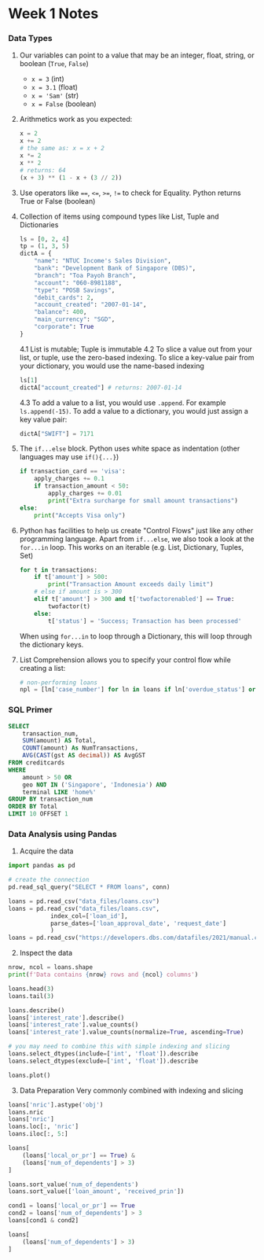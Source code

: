 # Week 1 Notes

### Data Types
1. Our variables can point to a value that may be an integer, float, string, or boolean (`True`, `False`)
    - `x = 3` (int)
    - `x = 3.1` (float)
    - `x = 'Sam'` (str)
    - `x = False` (boolean)

2. Arithmetics work as you expected:
    ```py
    x = 2
    x += 2 
    # the same as: x = x + 2
    x *= 2
    x ** 2
    # returns: 64
    (x + 3) ** (1 - x + (3 // 2))
    ```

3. Use operators like `==`, `<=`, `>=`, `!=` to check for Equality. Python returns True or False (boolean)

4. Collection of items using compound types like List, Tuple and Dictionaries

    ```py
    ls = [0, 2, 4]
    tp = (1, 3, 5)
    dictA = {
        "name": "NTUC Income's Sales Division",
        "bank": "Development Bank of Singapore (DBS)",
        "branch": "Toa Payoh Branch",
        "account": "060-8981188",
        "type": "POSB Savings",
        "debit_cards": 2,
        "account_created": "2007-01-14",
        "balance": 400,
        "main_currency": "SGD",
        "corporate": True
    }
    ```
    4.1 List is mutable; Tuple is immutable
    4.2 To slice a value out from your list, or tuple, use the zero-based indexing. To slice a key-value pair from your dictionary, you would use the name-based indexing
    ```py
    ls[1]
    dictA["account_created"] # returns: 2007-01-14
    ```
    4.3 To add a value to a list, you would use `.append`. For example `ls.append(-15)`. To add a value to a dictionary, you would just assign a key value pair:
    ```py
    dictA["SWIFT"] = 7171
    ```

5. The `if...else` block. Python uses white space as indentation (other languages may use `if(){...}`)
    ```py
    if transaction_card == 'visa':
        apply_charges += 0.1
        if transaction_amount < 50:
            apply_charges += 0.01
            print("Extra surcharge for small amount transactions")
    else:
        print("Accepts Visa only")
    ```

6. Python has facilities to help us create "Control Flows" just like any other programming language. Apart from `if...else`, we also took a look at the `for...in` loop. This works on an iterable (e.g. List, Dictionary, Tuples, Set)

    ```py
    for t in transactions:
        if t['amount'] > 500:
            print("Transaction Amount exceeds daily limit")
        # else if amount is > 300
        elif t['amount'] > 300 and t['twofactorenabled'] == True:
            twofactor(t)
        else:
            t['status'] = 'Success; Transaction has been processed'
    ```

    When using `for...in` to loop through a Dictionary, this will loop through the dictionary keys.

7. List Comprehension allows you to specify your control flow while creating a list:

    ```py
    # non-performing loans
    npl = [ln['case_number'] for ln in loans if ln['overdue_status'] or ln['due'] > 0]
    ```

### SQL Primer

```sql
SELECT 
    transaction_num, 
    SUM(amount) AS Total,
    COUNT(amount) As NumTransactions,
    AVG(CAST(gst AS decimal)) AS AvgGST
FROM creditcards
WHERE 
    amount > 50 OR
    geo NOT IN ('Singapore', 'Indonesia') AND
    terminal LIKE 'home%'
GROUP BY transaction_num
ORDER BY Total
LIMIT 10 OFFSET 1
```

### Data Analysis using Pandas

1. Acquire the data
```py
import pandas as pd

# create the connection
pd.read_sql_query("SELECT * FROM loans", conn)

loans = pd.read_csv("data_files/loans.csv")
loans = pd.read_csv("data_files/loans.csv", 
            index_col=['loan_id'],
            parse_dates=['loan_approval_date', 'request_date']
            )
loans = pd.read_csv("https://developers.dbs.com/datafiles/2021/manual.csv")
```

2. Inspect the data

```py
nrow, ncol = loans.shape
print(f'Data contains {nrow} rows and {ncol} columns')

loans.head(3)
loans.tail(3)

loans.describe()
loans['interest_rate'].describe()
loans['interest_rate'].value_counts()
loans['interest_rate'].value_counts(normalize=True, ascending=True)

# you may need to combine this with simple indexing and slicing
loans.select_dtypes(include=['int', 'float']).describe
loans.select_dtypes(exclude=['int', 'float']).describe

loans.plot()
```

3. Data Preparation
Very commonly combined with indexing and slicing

```py
loans['nric'].astype('obj')
loans.nric
loans['nric']
loans.loc[:, 'nric']
loans.iloc[:, 5:]

loans[
    (loans['local_or_pr'] == True) &
    (loans['num_of_dependents'] > 3)
]

loans.sort_value('num_of_dependents')
loans.sort_value(['loan_amount', 'received_prin'])

cond1 = loans['local_or_pr'] == True 
cond2 = loans['num_of_dependents'] > 3 
loans[cond1 & cond2]

loans[
    (loans['num_of_dependents'] > 3)
]
```